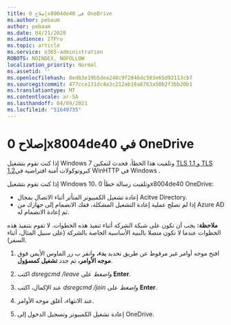 ```yaml
---
title: إصلاح 0x8004de40 في OneDrive
ms.author: pebaum
author: pebaum
ms.date: 04/21/2020
ms.audience: ITPro
ms.topic: article
ms.service: o365-administration
ROBOTS: NOINDEX, NOFOLLOW
localization_priority: Normal
ms.assetid: ''
ms.openlocfilehash: 0edb3e19b5dea240c9f2846dc503e65d92113cb7
ms.sourcegitcommit: 477cce131dc4a3c212ab18a8763a50b2f3bb20b1
ms.translationtype: MT
ms.contentlocale: ar-SA
ms.lasthandoff: 04/09/2021
ms.locfileid: "51649735"
---
```

# <a name="fix-0x8004de40-error-in-onedrive"></a>إصلاح 0x8004de40 في OneDrive

إذا كنت تقوم بتشغيل Windows 7 وتلقيت هذا الخطأ، فحدث لتمكين [TLS 1.1 و TLS 1.2](https://support.microsoft.com/topic/update-to-enable-tls-1-1-and-tls-1-2-as-default-secure-protocols-in-winhttp-in-windows-c4bd73d2-31d7-761e-0178-11268bb10392)كبروتوكولات آمنة افتراضية في WinHTTP في Windows .

إذا كنت تقوم بتشغيل Windows 10، وتلقيت رسالة خطأ 0x8004de40 OneDrive:

- إعادة تشغيل الكمبيوتر المتأثر أثناء الاتصال بمجال Acitve Directory.
- إذا لم تصلح عملية إعادة التشغيل المشكلة، ففك الانضمام إلى جهازك من Azure AD ثم إعادة الانضمام له. 

**ملاحظة:** يجب أن تكون على شبكة الشركة أثناء تنفيذ هذه الخطوات. لا تقوم بتنفيذ هذه الخطوات عندما لا تكون متصلا بالبنية الأساسية الخاصة بالشركة (على سبيل المثال، أثناء السفر). 

1. افتح موجه أوامر غير مرفوط عن طريق تحديد **بدء،** وانقر ب زر الماوس الأيمن فوق **موجه الأوامر،** ثم حدد **تشغيل كمسؤول**.

1. اكتب *dsregcmd /leave واضغط* على **Enter**.

1. عند الإكمال، اكتب *dsregcmd /join واضغط* على **Enter**.

1. عند الانتهاء، أغلق موجه الأوامر.

1. إعادة تشغيل الكمبيوتر وتسجيل الدخول إلى OneDrive.